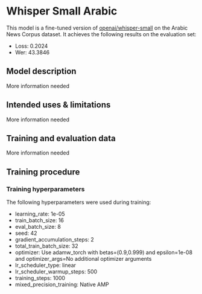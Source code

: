 # Whisper Small Arabic

This model is a fine-tuned version of [openai/whisper-small](https://huggingface.co/openai/whisper-small) on the Arabic News Corpus dataset.
It achieves the following results on the evaluation set:
- Loss: 0.2024
- Wer: 43.3846

## Model description

More information needed

## Intended uses & limitations

More information needed

## Training and evaluation data

More information needed

## Training procedure

### Training hyperparameters

The following hyperparameters were used during training:
- learning_rate: 1e-05
- train_batch_size: 16
- eval_batch_size: 8
- seed: 42
- gradient_accumulation_steps: 2
- total_train_batch_size: 32
- optimizer: Use adamw_torch with betas=(0.9,0.999) and epsilon=1e-08 and optimizer_args=No additional optimizer arguments
- lr_scheduler_type: linear
- lr_scheduler_warmup_steps: 500
- training_steps: 1000
- mixed_precision_training: Native AMP
